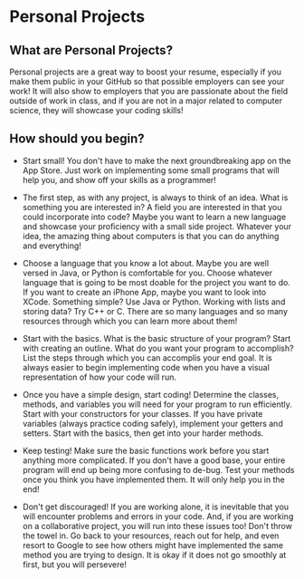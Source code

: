 
# Personal Projects 

## What are Personal Projects? 

Personal projects are a great way to boost your resume, especially if you make them public in your GitHub so that possible employers can see your work! It will also show to employers that you are passionate about the field outside of work in class, and if you are not in a major related to computer science, they will showcase your coding skills! 

## How should you begin? 

* Start small! You don't have to make the next groundbreaking app on the App Store. Just work on implementing some small programs that will help you, and show off your skills as a programmer! 

* The first step, as with any project, is always to think of an idea. What is something you are interested in? A field you are interested in that you could incorporate into code? Maybe you want to learn a new language and showcase your proficiency with a small side project. Whatever your idea, the amazing thing about computers is that you can do anything and everything! 

* Choose a language that you know a lot about. Maybe you are well versed in Java, or Python is comfortable for you. Choose whatever language that is going to be most doable for the project you want to do. If you want to create an iPhone App, maybe you want to look into XCode. Something simple? Use Java or Python. Working with lists and storing data? Try C++ or C. There are so many languages and so many resources through which you can learn more about them!

* Start with the basics. What is the basic structure of your program? Start with creating an outline. What do you want your program to accomplish? List the steps through which you can accomplis your end goal. It is always easier to begin implementing code when you have a visual representation of how your code will run. 

* Once you have a simple design, start coding! Determine the classes, methods, and variables you will need for your program to run efficiently. Start with your constructors for your classes. If you have private variables (always practice coding safely), implement your getters and setters. Start with the basics, then get into your harder methods. 

* Keep testing! Make sure the basic functions work before you start anything more complicated. If you don't have a good base, your entire program will end up being more confusing to de-bug. Test your methods once you think you have implemented them. It will only help you in the end! 

* Don't get discouraged! If you are working alone, it is inevitable that you will encounter problems and errors in your code. And, if you are working on a collaborative project, you will run into these issues too! Don't throw the towel in. Go back to your resources, reach out for help, and even resort to Google to see how others might have implemented the same method you are trying to design. It is okay if it does not go smoothly at first, but you will persevere! 
